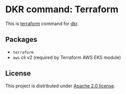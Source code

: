 # DKR command: Terraform

This is [terraform](https://www.terraform.io/) command for 
[dkr](https://github.com/hekonsek/dkr).

## Packages

- `terraform`
- `aws` cli v2 (required by Terraform AWS EKS module)  

## License

This project is distributed under [Apache 2.0 license](http://www.apache.org/licenses/LICENSE-2.0.html).